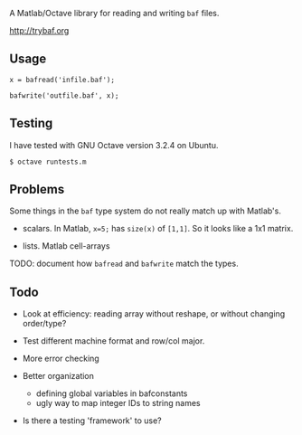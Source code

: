 
A Matlab/Octave library for reading and writing ``baf`` files.

http://trybaf.org

Usage
-----

    x = bafread('infile.baf');

    bafwrite('outfile.baf', x);


Testing
-------

I have tested with GNU Octave version 3.2.4 on Ubuntu.

    $ octave runtests.m


Problems
--------

Some things in the ``baf`` type system do not really 
match up with Matlab's.

* scalars.  In Matlab, ``x=5;`` has ``size(x)`` of ``[1,1]``. So
it looks like a 1x1 matrix.

* lists. Matlab cell-arrays

TODO: document how ``bafread`` and ``bafwrite`` match the types.

Todo
----

- Look at efficiency: reading array without reshape, or without changing order/type?
- Test different machine format and row/col major.
- More error checking
- Better organization

  - defining global variables in bafconstants
  - ugly way to map integer IDs to string names

- Is there a testing 'framework' to use?

